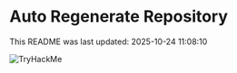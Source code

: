 # Auto Regenerate Repository

This README was last updated: 2025-10-24 11:08:10

 ![TryHackMe](https://tryhackme.com/badge/533634)